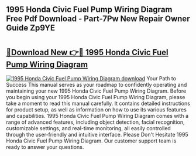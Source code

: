 ## 1995 Honda Civic Fuel Pump Wiring Diagram Free Pdf Download - Part-7Pw New Repair Owner Guide Zp9YE

# <h2><a href="http://dfqiz1c.blite.top/?on=1995+Honda+Civic+Fuel+Pump+Wiring+Diagram">🔗Download New 👉🔴 1995 Honda Civic Fuel Pump Wiring Diagram</a></h2>

[![1995 Honda Civic Fuel Pump Wiring Diagram download](https://i.imgur.com/lujVjoI.png)](http://dfqiz1c.blite.top/?on=1995+Honda+Civic+Fuel+Pump+Wiring+Diagram)
Your Path to Success This manual serves as your roadmap to confidently operating and maintaining your new 1995 Honda Civic Fuel Pump Wiring Diagram. Before you begin using your 1995 Honda Civic Fuel Pump Wiring Diagram, please take a moment to read this manual carefully. It contains detailed instructions for product setup, as well as information on how to use its various features and capabilities. 1995 Honda Civic Fuel Pump Wiring Diagram comes with a range of advanced features, including object detection, facial recognition, customizable settings, and real-time monitoring, all easily controlled through the user-friendly and intuitive interface. Please Don't Hesitate 1995 Honda Civic Fuel Pump Wiring Diagram. Our customer support team is ready to answer your questions.
